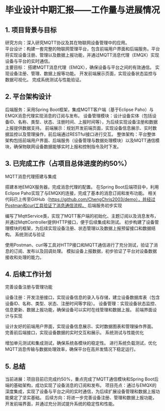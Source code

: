 # 毕业设计中期汇报——工作量与进展情况
##  1. 项目背景与目标
研究方向：深入研究MQTT协议及其在物联网设备管理中的应用。<br />
平台设计：构建一套完整的物联网管理平台，包含前端用户界面和后端服务。平台将实现设备注册、管理以及数据上报功能，并通过MQTT消息代理（EMQX）实现设备与平台的实时通信。
<br />主要目标：
搭建MQTT消息代理（EMQX），确保设备与平台之间的有效通信。
实现设备注册、管理、数据上报等功能。
开发前端展示页面，实现设备状态监控与数据可视化。
完成系统测试与性能验证。
##  2. 平台架构设计
后端服务：采用Spring Boot框架，集成MQTT客户端（基于Eclipse Paho）与EMQX消息代理实现消息的订阅与发布。
设备管理模块：设计设备实体（包括设备ID、名称、类型、状态、注册时间、上报时间等），为后续实现设备注册和数据上报提供数据支持。
前端展示：规划开发前端页面，实现设备信息展示、实时数据监控以及管理操作，前后端通过RESTful接口进行交互。
整体架构：平台整体架构包括前端用户界面、后端服务（设备管理与数据处理模块）以及MQTT通信模块，确保物联网设备数据能够实时上报和控制指令及时下发。
## 3. 已完成工作（占项目总体进度的约50%）
MQTT消息代理搭建与集成

搭建本地EMQX服务器，完成消息代理的配置。
在Spring Boot后端项目中，利用Eclipse Paho实现了与EMQX的连接，完成了基本的消息订阅和发布功能。
相关代码已上传至GitHub（https://github.com/ChengChris2003/demo），并经过Postman和curl工具验证了消息通信流程。
后端服务初步实现

编写了MqttService类，实现了MQTT客户端的初始化、主题订阅以及消息发布，并通过MqttController提供HTTP接口，便于后续集成和测试。
初步构建了设备管理模块的框架，为后续实现设备注册、状态管理以及数据上报预留接口和数据结构。
系统测试与验证

使用Postman、curl等工具对HTTP接口和MQTT通信进行了充分测试，验证了消息的订阅、发布以及回调处理。
模拟设备上报数据，初步验证了平台对设备数据接收和处理的能力。
## 4. 后续工作计划
完善设备注册与管理功能

设备注册：开发注册接口，实现设备信息的录入与存储，建立设备数据库表（包含设备ID、名称、类型、状态、注册时间等字段）。
设备管理：实现设备状态监控、信息更新、数据上报功能，确保设备可以实时在线管理和数据上报。
前端界面设计与实现

设计友好的前端用户界面，实现设备信息展示、实时数据图表和管理操作界面。
完善前后端接口，实现设备数据的实时交互和展示。
系统测试与性能优化

增加单元测试和集成测试，确保系统各模块的稳定性。
进行系统负载测试，优化MQTT消息传输与数据处理效率，确保平台在高并发情况下稳定运行。
## 5. 总结
当前进展：项目目前已完成约50%，重点完成了MQTT通信模块和Spring Boot后端的基础架构，成功实现了设备消息的订阅和发布。
项目亮点：通过与EMQX的深度集成，实现了设备与平台之间的实时通信，为后续扩展设备管理和数据上报功能奠定了坚实基础。
后续方向：将进一步完善设备注册、管理和数据上报功能，开发前端界面，并通过充分测试提升系统的稳定性和性能。
